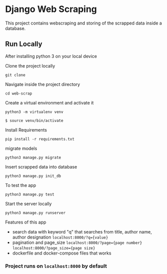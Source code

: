 # Django Web Scraping

<p>
This project contains webscraping and storing of the scrapped data inside a database.
</p>

## Run Locally

After installing python 3 on your local device

Clone the project locally

```
git clone
```

Navigate inside the project directory

```
cd web-scrap
```

Create a virtual environment and activate it

```
python3 -m virtualenv venv

$ source venv/bin/activate
```

Install Requirements

```
pip install -r requirements.txt
```

migrate models

```
python3 manage.py migrate
```

Insert scrapped data into database

```
python3 manage.py init_db
```

To test the app

```
python3 manage.py test
```

Start the server locally

```
python3 manage.py runserver
```

Features of this app

<ul>
    <li>
    search data with keyword "q" that searches from title, author name, author designation <code>localhost:8000/?q={value}</code>
    </li>
    <li>
    pagination and page_size <code>localhost:8000/?page={page number}</code><br/><code>localhost:8000/?page_size={page size}</code>
    </li>
    <li>
    dockerfile and docker-compose files that works
    </li>

</ul>

### Project runs on <code>localhost:8000</code> by default
